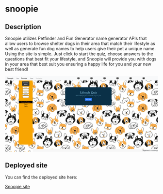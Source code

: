 # snoopie


## Description

Snoopie utilizes Petfinder and Fun Generator name generator APIs that allow users to browse shelter dogs in their area that match their lifestyle as well as generate fun dog names to help users give their pet a unique name. Using the site is simple. Just click to start the quiz, choose answers to the questions that best fit your lifestyle, and Snoopie will provide you with dogs in your area that best suit you ensuring a happy life for you and your new best friend!

![Snoopie site imgage](./assets/images/snoopie.png)

## Deployed site
You can find the deployed site here:

[Snoopie site](https://sttorek.github.io/snoopie/)
